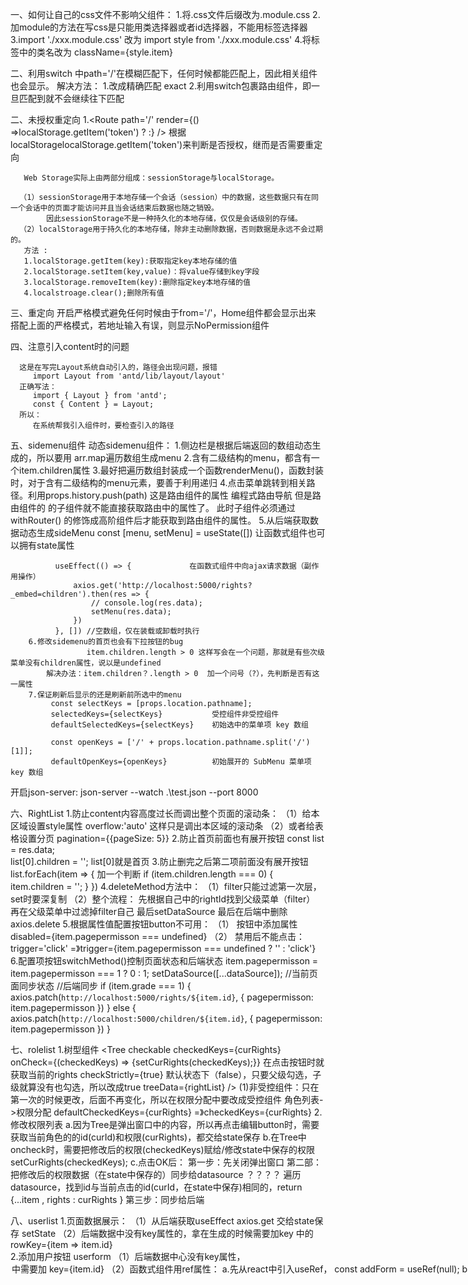 一、如何让自己的css文件不影响父组件：
      1.将.css文件后缀改为.module.css
      2.加module的方法在写css是只能用类选择器或者id选择器，不能用标签选择器
      3.import './xxx.module.css' 改为 import style from './xxx.module.css'
      4.将标签中的类名改为 className={style.item}

二、利用switch
       <Route path='/' component={NewsSandBox} />  中path='/'在模糊匹配下，任何时候都能匹配上，因此相关组件也会显示。
       解决方法：
            1.改成精确匹配 exact
            2.利用switch包裹路由组件，即一旦匹配到就不会继续往下匹配

二、未授权重定向
      1.<Route path='/' render={() =>localStorage.getItem('token') ?<NewsSandBox></NewsSandBox> :<Redirect to='/login' />} />
       根据localStoragelocalStorage.getItem('token')来判断是否授权，继而是否需要重定向
       
       Web Storage实际上由两部分组成：sessionStorage与localStorage。

      （1）sessionStorage用于本地存储一个会话（session）中的数据，这些数据只有在同一个会话中的页面才能访问并且当会话结束后数据也随之销毁。
            因此sessionStorage不是一种持久化的本地存储，仅仅是会话级别的存储。
      （2）localStorage用于持久化的本地存储，除非主动删除数据，否则数据是永远不会过期的。
       方法 :
       1.localStorage.getItem(key):获取指定key本地存储的值
       2.localStorage.setItem(key,value)：将value存储到key字段
       3.localStorage.removeItem(key):删除指定key本地存储的值
       4.localstroage.clear();删除所有值
      
三、重定向
      <Redirect from='/' to='/home' exact /> 开启严格模式避免任何时候由于from='/'，Home组件都会显示出来
      <Route path='*' component={NoPermission} />  搭配上面的严格模式，若地址输入有误，则显示NoPermission组件

四、注意引入content时的问题
      
      这是在写完Layout系统自动引入的，路径会出现问题，报错
         import Layout from 'antd/lib/layout/layout' 
      正确写法： 
         import { Layout } from 'antd'; 
         const { Content } = Layout;
      所以：
         在系统帮我引入组件时，要检查引入的路径

五、sidemenu组件
      动态sidemenu组件：
        1.侧边栏是根据后端返回的数组动态生成的，所以要用 arr.map遍历数组生成menu 
        2.含有二级结构的menu，都含有一个item.children属性
        3.最好把遍历数组封装成一个函数renderMenu()，函数封装时，对于含有二级结构的menu元素，要善于利用递归
        4.点击菜单跳转到相关路径。利用props.history.push(path) 这是路由组件的属性  编程式路由导航
              但是路由组件的<NewsSandBox /> 的子组件<SideMenu />就不能直接获取路由中的属性了。
              此时子组件必须通过 withRouter() 的修饰成高阶组件后才能获取到路由组件的属性。
        5.从后端获取数据动态生成sideMenu
              const [menu, setMenu] = useState([])  让函数式组件也可以拥有state属性

              useEffect(() => {             在函数式组件中向ajax请求数据（副作用操作）
                  axios.get('http://localhost:5000/rights?_embed=children').then(res => {
                      // console.log(res.data);
                      setMenu(res.data);
                  })
              }, []) //空数组，仅在装载或卸载时执行
        6.修改sidemenu的首页也会有下拉按钮的bug
                     item.children.length > 0 这样写会在一个问题，那就是有些次级菜单没有children属性，说以是undefined
            解决办法：item.children？.length > 0  加一个问号（?），先判断是否有这一属性
        7.保证刷新后显示的还是刷新前所选中的menu
             const selectKeys = [props.location.pathname];
             selectedKeys={selectKeys}           受控组件非受控组件
             defaultSelectedKeys={selectKeys}    初始选中的菜单项 key 数组

             const openKeys = ['/' + props.location.pathname.split('/')[1]];
             defaultOpenKeys={openKeys}          初始展开的 SubMenu 菜单项 key 数组

开启json-server: json-server --watch .\test.json --port 8000

六、RightList
        1.防止content内容高度过长而调出整个页面的滚动条：
                （1）给本区域设置style属性  overflow:'auto' 这样只是调出本区域的滚动条
                （2）或者给表格设置分页 pagination={{pageSize: 5}}
        2.防止首页前面也有展开按钮
            const list = res.data;   
            list[0].children = '';   list[0]就是首页
        3.防止删完之后第二项前面没有展开按钮
            list.forEach(item => {   加一个判断
                if (item.children.length === 0) {
                    item.children = '';
                }
            })
        4.deleteMethod方法中：
            （1）filter只能过滤第一次层，set时要深复制
            （2）整个流程：
                  先根据自己中的rightId找到父级菜单（filter）
                  再在父级菜单中过滤掉filter自己
                  最后setDataSource
                  最后在后端中删除axios.delete
        5.根据属性值配置按钮button不可用：
                  （1） 按钮中添加属性disabled={item.pagepermisson === undefined}
                  （2） 禁用后不能点击：trigger='click' =》trigger={item.pagepermisson === undefined ? '' : 'click'}
        6.配置项按钮switchMethod()控制页面状态和后端状态
                   item.pagepermisson = item.pagepermisson === 1 ? 0 : 1;
                   setDataSource([...dataSource]);  //当前页面同步状态
                   //后端同步
                   if (item.grade === 1) {
                       axios.patch(`http://localhost:5000/rights/${item.id}`, {
                           pagepermisson: item.pagepermisson
                       })
                   } else {
                       axios.patch(`http://localhost:5000/children/${item.id}`, {
                           pagepermisson: item.pagepermisson
                       })
                   }

七、rolelist
        1.树型组件
            <Tree checkable
                    checkedKeys={curRights}
                    onCheck={(checkedKeys) => {setCurRights(checkedKeys);}}     在点击按钮时就获取当前的rights
                    checkStrictly={true}    默认状态下（false），只要父级勾选，子级就算没有也勾选，所以改成true
                    treeData={rightList}
                />
                  (1)非受控组件：只在第一次的时候更改，后面不再变化，所以在权限分配中要改成受控组件
                        角色列表->权限分配
                        defaultCheckedKeys={curRights} =》checkedKeys={curRights}
        2.修改权限列表
            a.因为Tree是弹出窗口中的内容，所以再点击编辑button时，需要获取当前角色的的id(curId)和权限(curRights)，都交给state保存
            b.在Tree中oncheck时，需要把修改后的权限(checkedKeys)赋给/修改state中保存的权限setCurRights(checkedKeys); 
            c.点击OK后：
                    第一步：先关闭弹出窗口
                    第二部：把修改后的权限数据（在state中保存的）同步给datasource  ？？？？
                              遍历datasource，找到id与当前点击的id(curId，在state中保存)相同的，return {...item , rights : curRights }
                    第三步：同步给后端

八、userlist
        1.页面数据展示：
               （1）从后端获取useEffect  axios.get 交给state保存  setState
               （2）后端数据中没有key属性的，拿在生成的时候需要加key <Table/>中的 rowKey={item => item.id}  
        2.添加用户按钮 userform
               （1）后端数据中心没有key属性，<Option/>中需要加 key={item.id}
               （2）函数式组件用ref属性：
                           a.先从react中引入useRef， const addForm = useRef(null);
                           b.父级元素的ref也可以传给子级，把子级的函数式组件用forwardRef()包裹一下，之后函数式组件就能接收来自父级的ref参数
                           c.把ref设置在<form />组件中，这样父级拿到的就是 表单信息
                           d.addForm.current. / ref.current  得到一个包含表单信息的对象 上面有.setFieldsValue()和validateFields()还有.resetFields()等方法，
                                    ref.current.setFieldsValue({region: ''}) 可以设置ref对应的对象上的属性
                                    .resetFields() 可以重置（清空表单数据）
                (3)点击ok后：
                           a.窗口消失
                           b.post给后端，让后端自动生成一个id。之后再同步页面状态setDataSource
                           c.确保表单再次出现时，信息是空白的 addForm.current.resetFields();
                （4）更新按钮：
                        ***a.react中状态的更新不一定是同步的，所以setIsUpDateVisible(true)的时候状态没有更新完，这时候执行就会
                             出现'setFieldsValue' of null的报错。解决办法，将二者执行语句设为同步的,即第一步模态框创建出来之后，再setState
                             将二者放入异步中setTimeout

九、topheader组件
        1、退出登录 点击后转到login界面
                onClick={() => { localStorage.removeItem('token');  props.history.replace('/login');}}
                第一步清除登录信息缓存，第二部跳转到login界面。由于用到了history属性，所以需要。。。
        2、路由组件的<NewsSandBox /> 的子组件<TopHeader />不能直接获取路由中的属性history localStorage.removeItem
              所以子组件必须通过 withRouter() 的修饰成高阶组件后才能获取到路由组件的属性。
        
        
十、登录界面
        1、<Form onFinish={onFinish}>表单中的onfinish属性，可以获取表单各个输入框的值
            const onFinish = (values) => {console.log(values);}; 
        2、跟后端匹配验证  （注意：！！！链接换行写，下边的横线消失，就会报错，所以不要换行写）
                 axios.get(`http://localhost:5000/users?password=${values.password}
                 &password=${values.password}&roleState=true&_expand=role`).then(res => {
                     console.log(res.data);
                     if (res.data.length === 0) {
                         message.error('用户名或密码不正确')
                     } else {
                         localStorage.setItem('token', res.data[0]);
                         props.history.push('/');
                     }
                 })
        3、后端数据存在嵌套的时候如何取值： const { role: { roleName }, username } = JSON.parse(localStorage.getItem('token'))
        4、sidemenu根据用户权限显示而不是全部显示:
             const { role: { rights } } = JSON.parse(localStorage.getItem('token'));
             在checkPagePermission函数中在添加一个判断 && (rights.checked ? rights.checked : rights).includes(item.key);
             TMD有些角色right就是数组，有些是rights.checked才是数组
        5.用户列表bug：
             userform中用户只能看到比自己级别低的用户： 只限两类管理员，编辑看不到
               a.先在userlist中改：
                  setDataSource(roleObj[roleId] === 'superadmin' ? res.data :[
                         ...res.data.filter(item=>item.username===username),    先把自己过滤出来
                         ...res.data.filter(item=>item.region===region&&roleObj[item.roleId]==='editor'),  再把同一个区域的编辑（低级别）过滤出来
                        ]);
                  同样的，不用权限的用户在添加用户和修改用户属性时也只能添加或修改小于等于自己的
               b.其后在userform中改：
                  修改option组件中的disabled属性，可以封装一个checkRegionDisabled()函数
                     可以在更新唤起的UserForm组件中给子表单传一个isUpdate属性，用于让form判断是更新还是添加
                     对于管理员来说：是更新的话就只能更新自己所在区域
                                    是添加的话只能添加自己所在区域

十一、路由权限 NewsRouter
        1.由于存在二级路径所匹配的组件存在，而对应的一级路径没有对应组件，在路由的模糊匹配下，会生成如<Route path='user-manage' />，
          什么也匹配不到,所以路由要精准匹配exact
        2.刚开始还没有setBackRouteList ，此时BackRouteList为空数组，不应该匹配到<Route path='*' component={NoPermission} />，所以前面加个判断
        3.在加载路由组件也应该加判断，if（有权限） 再<Route>
           这里的有权限应包括：1.判断这个权限还在不在或关了没有。操作配置项按钮  LocalRouterMap[item.key] && item.pagepermission
                              2.当前用户是否有权利看这个权限
        4.页面刷新时的进度条：在NewsSandbox组价中加
                            import NProgress from 'nprogress';
                            import 'nprogress/nprogress.css'
                            NProgress.start();       //页面刷新进度条开始
                            useEffect(() => {
                                NProgress.done();    //进度条结束
                            })                       //useEffect后面不加空数组相当于componentDidMount() 
        5.创建一个http.js 并引入index.js中 ,其中包括
             axios.defaults.baseURL = 'http://localhost:5000'  其他文件就可以直接写子路径就可以了

tips:箭头函数加{}时，要写return ，若不写{} 就不用写return

十二、新闻业务NewsAdd
        1.编辑区域：利用类名来控制相关区域的显示和隐藏
              <div className={current === 1 ? '' : style.active}>2222222</div>
              而不要用  current < 2 && <Button type='primary' onClick={handleNext}>下一步</Button> 来做判断，因为这样的话，每一次做判断，
            就会把之前的输入框内容清空
        2.表单验证：
            a.先利用ref获取表单 ref={NewsForm}  再 NewsForm.current.validateFields().then(res=>res.data).catch(error=>...)
        3. NewsEditor组件给NewsAdd组件传数据：子传父，用回调函数  在父组件中利用props定义函数，在子组件中调用(传参)，父组件中接收，操作
           利用 draftToHtml 组件使获取页面信息更容易
        4.往第三步走的时候利用state收集页面上的信息（formInfo, content），若为空给出提示 message.error()弹出错误提示
        5.用axios.post往后端存数据是，后端是会自增长id的
        6.table中的每条数据若没有key值，需要自己加，就加在table中，rowKey={item => item.id}

十三、新闻预览newspreview
        1.利用axios.get从后端拿数据，存到页面状态setstate。在把页面状态存储的值展示在页面中
        2.经典错误，因为state的初始值设置为null，所以在渲染时会报错，axios有一定的滞后性。解决办法，加一个？判断 title={newsInfor?.title} 
        3.若渲染节点过多，每一个都加问号麻烦，可以在整体的div前加一个 newsInfor &&
        4.moment方法 moment(newsInfor.createTime).format('YYYY/MM/DD HH:mm:ss')
        5.在页面渲染发布状态和审核状态时，要根据后端的数据匹配相应的状态，而不是把数据渲染在页面，需要提前创建一个数组
        6.页面数据写style设置颜色不起作用是，可以在套一个div 给div设置颜色
        7.<div dangerouslySetInnerHTML={{ _html: newsInfor.content }}></div>  转成正常文本

十四、新闻修改newsupdate
        1.PageHeader组件中的返回属性 onBack={() => { props.history.goBack() }} 需要用回调函数
        2.点完更新按钮把相应的内容渲染在表单中 NewsForm.current.setFieldsValue（）
        3.newseditor中，要把拿到的content从html转成draft，放到页面上
                            //html==>>draft
                                   const html = props.content;
                                   if (html === undefined) return;         这一步是防止从newsAdd进入时，content是undefined，会报错
                                   const contentBlock = htmlToDraft(html);
                                   if (contentBlock) {
                                       const contentState = ContentState.createFromBlockArray(contentBlock.contentBlocks);
                                       const editorState = EditorState.createWithContent(contentState);
                                       setEditorState(editorState);
                                   }
                               }, [props.content])
        4.auditList：根据状态值显示相应的文字或颜色的方法
                     a.创建一个数组，const auditList = ['草稿箱', '审核中', '已通过', '未通过'] auditList[auditState]
                     b.  {item.auditState === 1 && <Button danger>发布</Button>}

十五、发布管理
        1.由于三个界面基本一样，可以封装成一个组件
        2.由于三个界面在数据渲染到页面前，从后端获取数据axios.get的时候，只有publishState的数据不一样，所以也可以封装成一个hooks函数usePublish()，
          只把不用的参数传过去就行了
        3.可以把三个界面的操作按钮的三个函数也都放在hooks里面,每个界面用的时候按需索取

十六、状态管理 topheader  sidemenu
        1.创建reducer，并暴露 其中的preState要初始化
        2.创建store.js，引入reducer，如果有多个reducer时，要利用combineReducer包裹，生成一个总的reducer，再createStore，并暴露
        3.在App.js中，把父组件利用Provider包裹一下，传入store,这样所有用connect包装的组件，都能获取到store
            高阶函数：connect(mapStateToProps,mapDispatchToProps)(被包装的组件) 
            mapStateToProps(形参)=>{} 映射状态 接收到的形参就是reducer中的状态  
                返回一个对象，就说说通过connect拿到reducer中的state，返回成自己的state，通过props接收

            mapDispatchToProps={} 点完小图标之后实现dispatch方法的调用，dispatch方法中return一个action
        
        4.如何保障redux持久化存储在系统中  readux-persist
          
             const persistConfig = {           
                 key: 'kerwin',
                 storage,
                 blacklist: ['LoadingReducer']   黑名单就是摆明那些reducer不用持久化
             }
             const persistedReducer = persistReducer(persistConfig, reducer)
             const store = createStore(persistedReducer);
             let persistor = persistStore(store)
         将我们的reducer按照persistConfig配置生成persistedReducer，存储在storage中       
         由于暴露方式变为 export {store,persistor}，所以其他组件在引入store时，要变为 import { store } from '../redux/store'
         
 

             
                  
             
                    
                  
              
        